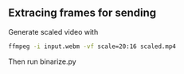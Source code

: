 ## Extracing frames for sending

Generate scaled video with
```bash
ffmpeg -i input.webm -vf scale=20:16 scaled.mp4
```

Then run binarize.py

